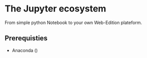 # The Jupyter ecosystem

From simple python Notebook to your own Web-Edition plateform.

## Prerequisties 

- Anaconda ()



